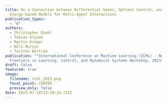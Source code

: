 ```yaml
---
title: On a Connection between Differential Games, Optimal Control, and
  Energy-based Models for Multi-Agent Interactions
publication_types:
  - "0"
authors:
  - Christopher Diehl
  - Tobias Klosek
  - Martin Krüger
  - Nils Murzyn
  - Torsten Bertram
publication: "*International Conference on Machine Learning (ICML) - New
  Frontiers in Learning, Control, and Dynamical Systems Workshop, 2023*"
draft: false
featured: true
image:
  filename: icml_2023.png
  focal_point: CENTER
  preview_only: false
date: 2023-07-28T13:39:19.713Z
---
```

